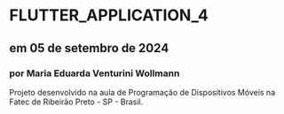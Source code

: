 # FLUTTER_APPLICATION_4
## em 05 de setembro de 2024
### por Maria Eduarda Venturini Wollmann

Projeto desenvolvido na aula de Programação de Dispositivos Móveis na Fatec de Ribeirão Preto - SP - Brasil.

